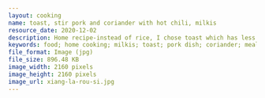 ```yaml
---
layout: cooking
name: toast, stir pork and coriander with hot chili, milkis
resource_date: 2020-12-02
description: Home recipe-instead of rice, I chose toast which has less calories and cooking minutes.  stir pork and coriander with hot chili (family secret recipe), my favorite beverage:milkis.
keywords: food; home cooking; milkis; toast; pork dish; coriander; meal; lunch
file_format: Image (jpg)
file_size: 896.48 KB
image_width: 2160 pixels
image_height: 2160 pixels
image_url: xiang-la-rou-si.jpg
---
```


